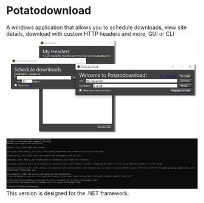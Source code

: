 # Potatodownload
A windows application that allows you to schedule downloads, view site details, download with custom HTTP headers and more, GUI or CLI
![screenshot of the Potatodownload GUI](https://github.com/piglinpotatoes/Potatodl/blob/main/nice.png?raw=true)
![screenshot of the Potatodownload command-line](https://github.com/piglinpotatoes/Potatodl/blob/main/Screenshot%202023-01-27%20212214.jpg?raw=true)
This version is designed for the .NET framework.
